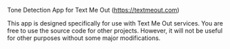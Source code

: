 Tone Detection App for Text Me Out (https://textmeout.com)

This app is designed specifically for use with Text Me Out services. You are free to use the source code for other projects.  However, it will not be useful for other purposes without some major modifications.
